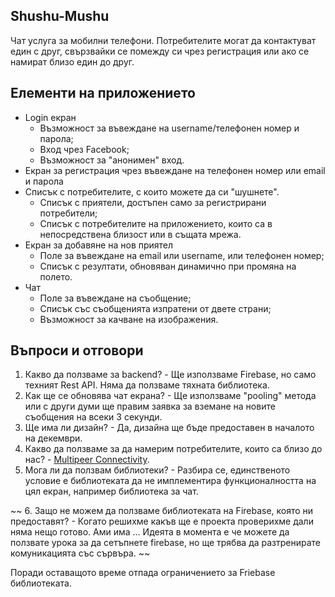 ## Shushu-Mushu
Чат услуга за мобилни телефони. Потребителите могат да контактуват един с друг, свързвайки се помежду си чрез регистрация или ако се намират близо един до друг.

## Елементи на приложението
* Login екран
	* Възможност за въвеждане на username/телефонен номер и парола;
	* Вход чрез Facebook;
	* Възможност за "анонимен" вход.
* Екран за регистрация чрез въвеждане на телефонен номер или email и парола
* Списък с потребителите, с които можете да си "шушнете".
	* Списък с приятели, достъпен само за регистрирани потребители;
	* Списък с потребителите на приложението, които са в непосредствена близост или в същата мрежа.
* Екран за добавяне на нов приятел
	* Поле за въвеждане на email или username, или телефонен номер;
	* Списък с резултати, обновяван динамично при промяна на полето.
* Чат 
	* Поле за въвеждане на съобщение;
	* Списък със съобщенията изпратени от двете страни;
	* Възможност за качване на изображения.

## Въпроси и отговори

1. Какво да ползваме за backend? - Ще използваме Firebase, но само техният Rest API. Няма да ползваме тяхната библиотека.
2. Как ще се обновява чат екрана? - Ще използваме "pooling" метода или с други думи ще правим заявка за вземане на новите съобщения на всеки 3 секунди.
3. Ще има ли дизайн? - Да, дизайна ще бъде предоставен в началото на декември.
4. Какво да ползваме за да намерим потребителите, които са близо до нас? - [Multipeer Connectivity](https://developer.apple.com/documentation/multipeerconnectivity).
5. Мога ли да ползвам библиотеки? - Разбира се, единственото условие е библиотеката да не имплементира функционалността на цял екран, например библиотека за чат.


~~ 6. Защо не можем да ползваме библиотеката на Firebase, която ни предоставят? - Когато решихме какъв ще е проекта проверихме дали няма нещо готово. Ами има ... Идеята в момента е че можете да ползвате урока за да сетъпнете firebase, но ще трябва да разтренирате комуникацията със сървъра. ~~

Поради оставащото време отпада ограничението за Friebase библиотеката.